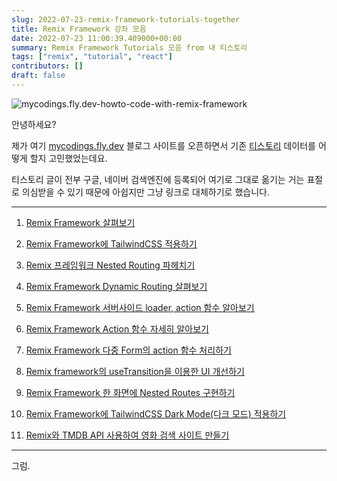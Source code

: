 ```yaml
---
slug: 2022-07-23-remix-framework-tutorials-together
title: Remix Framework 강좌 모음
date: 2022-07-23 11:00:39.409000+00:00
summary: Remix Framework Tutorials 모음 from 내 티스토리
tags: ["remix", "tutorial", "react"]
contributors: []
draft: false
---
```


![mycodings.fly.dev-howto-code-with-remix-framework](https://blogger.googleusercontent.com/img/a/AVvXsEjg5h8WqvDMWiyPSJF4xvbG2QUwjCIVLeQlkV1SxGNxYlYxU3_kYeVAeghNNg1gycbmJfi_YO4ewhLMiGcUxxab1ylxHkbKLJSLxvNBw4SYVwLtWIpoY6kEdyUpceTk8Jb2y7gFqFqzZO2lEqWBquiREWyyjr2TSaANzyQys69nywDLFRkCxhle5vnZ)

안녕하세요?

제가 여기 [mycodings.fly.dev](https://mycodings.fly.dev) 블로그 사이트를 오픈하면서 기존 [티스토리](https://cpro95.tistory.com) 데이터를 어떻게 할지 고민했었는데요.

티스토리 글이 전부 구글, 네이버 검색엔진에 등록되어 여기로 그대로 옮기는 거는 표절로 의심받을 수 있기 때문에 아쉽지만 그냥 링크로 대체하기로 했습니다.

---

1. [Remix Framework 살펴보기](https://cpro95.tistory.com/673)

2. [Remix Framework에 TailwindCSS 적용하기](https://cpro95.tistory.com/674)

3. [Remix 프레임워크 Nested Routing 파헤치기](https://cpro95.tistory.com/680)

4. [Remix Framework Dynamic Routing 살펴보기](https://cpro95.tistory.com/681)

5. [Remix Framework 서버사이드 loader, action 함수 알아보기](https://cpro95.tistory.com/682)

6. [Remix Framework Action 함수 자세히 알아보기](https://cpro95.tistory.com/683)

7. [Remix Framework 다중 Form의 action 함수 처리하기](https://cpro95.tistory.com/684)

8. [Remix framework의 useTransition을 이용한 UI 개선하기](https://cpro95.tistory.com/685)

9. [Remix Framework 한 화면에 Nested Routes 구현하기](https://cpro95.tistory.com/687)

10. [Remix Framework에 TailwindCSS Dark Mode(다크 모드) 적용하기](https://cpro95.tistory.com/691)

11. [Remix와 TMDB API 사용하여 영화 검색 사이트 만들기](https://cpro95.tistory.com/694)

---

그럼.